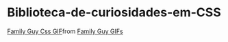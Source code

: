 # Biblioteca-de-curiosidades-em-CSS



<div class="tenor-gif-embed" data-postid="12014506" data-share-method="host" data-aspect-ratio="1.33333" data-width="100%"><a href="https://tenor.com/view/family-guy-css-open-window-annoyed-pissed-gif-12014506">Family Guy Css GIF</a>from <a href="https://tenor.com/search/family+guy-gifs">Family Guy GIFs</a></div> <script type="text/javascript" async src="https://tenor.com/embed.js"></script>
